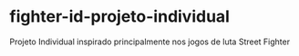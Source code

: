 # fighter-id-projeto-individual
Projeto Individual inspirado principalmente nos jogos de luta Street Fighter
